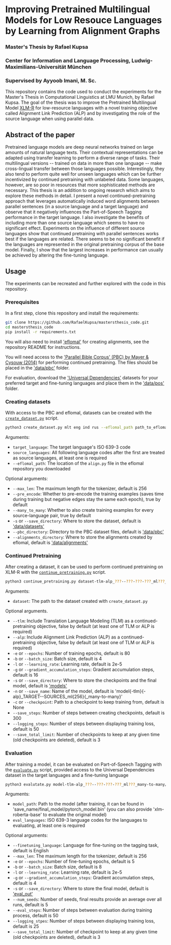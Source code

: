 # Improving Pretrained Multilingual Models for Low Resouce Languages by Learning from Alignment Graphs
### Master's Thesis by Rafael Kupsa
### Center for Information and Language Processing, Ludwig-Maximilians-Universität München
### Supervised by Ayyoob Imani, M. Sc.

This repository contains the code used to conduct the experiments for the Master's Thesis in Computational Linguistics at LMU Munich, by Rafael Kupsa.
The goal of the thesis was to improve the Pretrained Multilingual Model [XLM-R](https://github.com/facebookresearch/XLM) for low-resource languages with a novel training objective called Alignment Link Prediction (ALP) and by investigating the role of the source language when using parallel data.

## Abstract of the paper

Pretrained language models are deep neural networks trained on large amounts of natural language texts. Their contextual representations can be adapted using transfer learning to perform a diverse range of tasks. Their multilingual versions -- trained on data in more than one language -- make cross-lingual transfer between those languages possible. Interestingly, they also tend to perform quite well for unseen languages which can be further incentivized by continued pretraining with unlabeled data. Some languages, however, are so poor in resources that more sophisticated methods are necessary. This thesis is an addition to ongoing research which aims to explore these methods in detail. I present a novel continued-pretraining approach that leverages automatically induced word alignments between parallel sentences (in a source language and a target language) and observe that it negatively influences the Part-of-Speech Tagging performance in the target language. I also investigate the benefits of including more than one source language which seems to have no significant effect. Experiments on the influence of different source languages show that continued pretraining with parallel sentences works best if the languages are related. There seems to be no significant benefit if the languages are represented in the original pretraining corpus of the base model. Finally, I show that the largest increases in performance can usually be achieved by altering the fine-tuning language.

## Usage

The experiments can be recreated and further explored with the code in this repository.

### Prerequisites

In a first step, clone this repository and install the requirements:

```bash
git clone https://github.com/RafaelKupsa/mastersthesis_code.git
cd mastersthesis_code
pip install -r requirements.txt
```

You will also need to install ['eflomal'](https://github.com/robertostling/eflomal) for creating alignments, see the repository README for instructions.

You will need access to the ['Parallel Bible Corpus' (PBC) by Mayer & Cysouw (2014)](https://aclanthology.org/L14-1215/) for performing continued pretraining. The files should be placed in the ['data/pbc'](data/pbc) folder.

For evaluation, download the ['Universal Dependencies'](https://universaldependencies.org/) datasets for your preferred target and fine-tuning languages and place them in the ['data/pos'](data/pos) folder.

### Creating datasets

With access to the PBC and eflomal, datasets can be created with the [`create_dataset.py`](create_dataset.py) script.

```bash
python3 create_dataset.py mlt eng ind rus --eflomal_path path_to_eflomal_align_script
```

Arguments:
* `target_language`: The target language's ISO 639-3 code
* `source_languages`: All following language codes after the first are treated as source languages, at least one is required
* `--eflomal_path`: The location of the `align.py` file in the eflomal repository you downloaded

Optional arguments:
* `--max_len`: The maximum length for the tokenizer, default is 256
* `--pre_encode`: Whether to pre-encode the training examples (saves time during training but negative edges stay the same each epoch), true by default
* `--many_to_many`: Whether to also create training examples for every source-language pair, true by default
* `-s` or `--save_directory`: Where to store the dataset, default is ['data/datasets'](data/datasets)
* `--pbc_directory`: Directory to the PBC dataset files, default is ['data/pbc'](data/pbc)
* `--alignments_directory`: Where to store the alignments created by eflomal, default is ['data/alignments'](data/alignments)

### Continued Pretraining

After creating a dataset, it can be used to perform continued pretraining on XLM-R with the [`continue_pretraining.py`](continue_pretraining.py) script.

```bash
python3 continue_pretraining.py dataset-tlm-alp_???--???-???-???_ml???_many-to-many.pt --tlm --alp
```

Arguments:
* `dataset`: The path to the dataset created with `create_dataset.py`

Optional arguments.
* `--tlm`: Include Translation Language Modeling (TLM) as a continued-pretraining objective, false by default (at least one of TLM or ALP is required)
* `--alp`: Include Alignment Link Prediction (ALP) as a continued-pretraining objective, false by default (at least one of TLM or ALP is required)
* `-e` or `--epochs`: Number of training epochs, default is 80
* `-b` or `--batch_size`: Batch size, default is 4
* `-l` or `--learning_rate`: Learning rate, default is 2e-5
* `-g` or `--gradient_accumulation_steps`: Gradient accumulation steps, default is 16
* `-s` or `--save_directory`: Where to store the checkpoints and the final model, default is ['models'](models)
* `-n` or `--save_name`: Name of the model, default is 'model{-tlm}{-alp}_TARGET--SOURCES_ml{256}{_many-to-many}'
* `-c` or `--checkpoint`: Path to a checkpoint to keep training from, default is None
* `--save_steps`: Number of steps between creating checkpoints, default is 300
* `--logging_steps`: Number of steps between displaying training loss, default is 50
* `--save_total_limit`: Number of checkpoints to keep at any given time (old checkpoints are deleted), default is 3

### Evaluation

After training a model, it can be evaluated on Part-of-Speech Tagging with the [`evaluate.py`](evaluate.py) script, provided access to the Universal Dependencies dataset in the target languages and a fine-tuning language

```bash
python3 evalutate.py model-tlm-alp_???--???-???-???_ml???_many-to-many/final_model/pytorch_model.bin mlt
```

Arguments:
* `model_path`: Path to the model (after training, it can be found in 'save_name/final_model/pytorch_model.bin' (you can also provide 'xlm-roberta-base' to evaluate the original model)
* `eval_languages`: ISO 639-3 language codes for the languages to evaluating, at least one is required

Optional arguments:
* `--finetuning_language`: Language for fine-tuning on the tagging task, default is English
* `--max_len`: The maximum length for the tokenizer, default is 256
* `-e` or `--epochs`: Number of fine-tuning epochs, default is 5
* `-b` or `--batch_size`: Batch size, default is 8
* `-l` or `--learning_rate`: Learning rate, default is 2e-5
* `-g` or `--gradient_accumulation_steps`: Gradient accumulation steps, default is 4
* `-s` or `--save_directory`: Where to store the final model, default is ['eval_out'](eval_out)
* `--num_seeds`: Number of seeds, final results provide an average over all runs, default is 5
* `--eval_steps`: Number of steps between evaluation during training process, default is 50
* `--logging_stpes`: Number of steps between displaying training loss, default is 25
* `--save_total_limit`: Number of checkpoint to keep at any given time (old checkpoints are deleted), default is 3